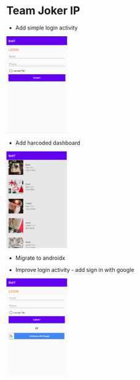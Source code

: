 # Team Joker IP

* Add simple login activity

<img src="demo/simple_login.png" alt="drawing" width="158" height="252" />

* Add harcoded dashboard

<img src="demo/dashboard.png" alt="drawing" width="158" height="252" />

* Migrate to androidx

* Improve login activity - add sign in with google

<img src="demo/login_with_google.png" alt="drawing" width="158" height="252" />
